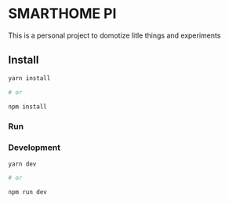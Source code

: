 # SMARTHOME PI

This is a personal project to domotize litle things and experiments

## Install

```sh
yarn install

# or

npm install
```

### Run

### Development

```sh
yarn dev

# or

npm run dev
```
